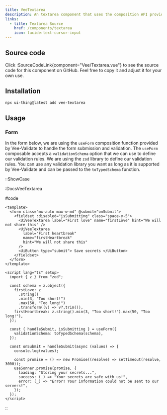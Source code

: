 ```yaml
---
title: VeeTextarea
description: An textarea component that uses the composition API provided by Vee-Validate to perform validation.
links:
  - title: Textarea Source
    href: /components/textarea
    icon: lucide:text-cursor-input
---
```


## Source code

Click :SourceCodeLink{component="Vee/Textarea.vue"} to see the source code for this component on GitHub. Feel free to copy it and adjust it for your own use.

## Installation

```bash
npx ui-thing@latest add vee-textarea
```

## Usage

### Form

In the form below, we are using the `useForm` composition function provided by Vee-Validate to handle the form submission and validation. The `useForm` composable accepts a `validationSchema` option that we can use to define our validation rules. We are using the `zod` library to define our validation rules. You can use any validation library you want as long as it is supported by Vee-Validate and can be passed to the `toTypedSchema` function.

::ShowCase

:DocsVeeTextarea

#code

<!-- automd:file src="../../app/components/content/Docs/Vee/Textarea/DocsVeeTextarea.vue" code lang="vue" -->

```vue [DocsVeeTextarea.vue]
<template>
  <form class="mx-auto max-w-md" @submit="onSubmit">
    <fieldset :disabled="isSubmitting" class="space-y-5">
      <UiVeeTextarea label="First love" name="firstLove" hint="We will not share this" />
      <UiVeeTextarea
        label="First heartbreak"
        name="firstHeartbreak"
        hint="We will not share this"
      />
      <UiButton type="submit"> Save secrets </UiButton>
    </fieldset>
  </form>
</template>

<script lang="ts" setup>
  import { z } from "zod";

  const schema = z.object({
    firstLove: z
      .string()
      .min(3, "Too short!")
      .max(50, "Too long!")
      .transform((v) => v?.trim()),
    firstHeartbreak: z.string().min(3, "Too short!").max(50, "Too long!"),
  });

  const { handleSubmit, isSubmitting } = useForm({
    validationSchema: toTypedSchema(schema),
  });

  const onSubmit = handleSubmit(async (values) => {
    console.log(values);

    const promise = () => new Promise((resolve) => setTimeout(resolve, 3000));
    useSonner.promise(promise, {
      loading: "Storing your secrets...",
      success: (_) => "Your secrets are safe with us!",
      error: (_) => "Error! Your information could not be sent to our servers!",
    });
  });
</script>

```

<!-- /automd -->

::
